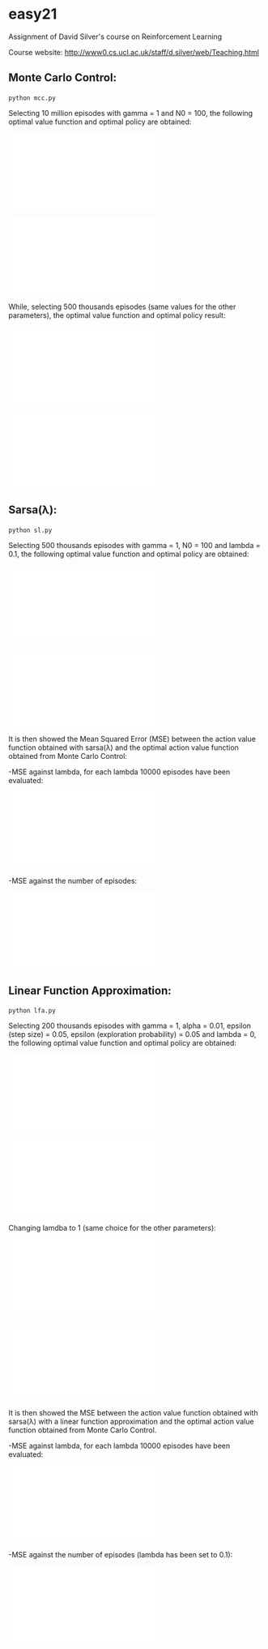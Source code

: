 # easy21

Assignment of David Silver's course on Reinforcement Learning

Course website: http://www0.cs.ucl.ac.uk/staff/d.silver/web/Teaching.html


## Monte Carlo Control:

`python mcc.py`

Selecting 10 million episodes with gamma = 1 and N0 = 100,
the following optimal value function and optimal policy are obtained:

![mcc_value_func_10m](results/optimal_value_function_mcc_10milions.pdf)

![mcc_optimal_policy_10m](results/optimal_policy_mcc_10milions.pdf)

While, selecting 500 thousands episodes (same values for the other parameters), 
the optimal value function and optimal policy result:

![mcc_value_func_500k](results/optimal_value_function_mcc_500k.pdf)

![mcc_optimal_policy_500k](results/optimal_policy_mcc_500k.pdf)

## Sarsa(λ):

`python sl.py`

Selecting 500 thousands episodes with gamma = 1, N0 = 100 and lambda = 0.1, 
the following optimal value function and optimal policy are obtained:

![sl_optimal_policy_500k](results/optimal_value_function_sarsa0.1_500k.pdf)

![sl_value_func_500k](results/optimal_policy_sarsa0.1_500k.pdf)

It is then showed the Mean Squared Error (MSE) between the action value function 
obtained with sarsa(λ) and the optimal action value function obtained from Monte
Carlo Control: 

-MSE against lambda, for each lambda 10000 episodes have been evaluated:

![mse_lambda_10000_sl](results/mean_squared_error_against_lambda_10000_sl.pdf)

-MSE against the number of episodes:

![mse_epi_sl](results/mean_squared_error_against_episodes_sl.pdf)


## Linear Function Approximation:

`python lfa.py`

Selecting 200 thousands episodes with gamma = 1, alpha = 0.01, epsilon (step 
size) = 0.05, epsilon (exploration probability) = 0.05 and lambda = 0,
the following optimal value function and optimal policy are obtained:

![lfa0_value_func_200k](results/optimal_value_function_lfa0_200000.pdf)

![lfa0_optimal_policy_200k](results/optimal_policy_lfa0_200000.pdf)

Changing lamdba to 1 (same choice for the other parameters):

![lfa1_value_func_200k](results/optimal_value_function_lfa1_200000.pdf)

![lfa1_optimal_policy_200k](results/optimal_policy_lfa1_200000.pdf)

It is then showed the MSE between the action value function obtained with 
sarsa(λ) with a linear function approximation and the optimal action value 
function obtained from Monte Carlo Control.

-MSE against lambda, for each lambda 10000 episodes have been evaluated:

![mse_epi_lfa](results/mean_squared_error_against_lambda_lfa.pdf)

-MSE against the number of episodes (lambda has been set 
to 0.1):

![mse_epi_lfa](results/mean_squared_error_against_episodes_lfa.pdf)














